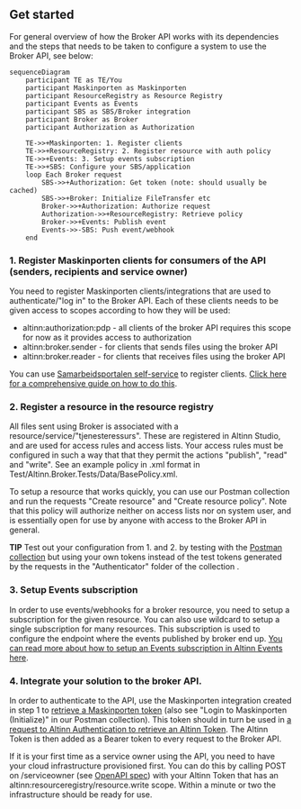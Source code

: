 ## Get started

For general overview of how the Broker API works with its dependencies and the steps that needs to be taken to configure a system to use the Broker API, see below:

```mermaid
sequenceDiagram
    participant TE as TE/You
    participant Maskinporten as Maskinporten
    participant ResourceRegistry as Resource Registry
    participant Events as Events
    participant SBS as SBS/Broker integration
    participant Broker as Broker
    participant Authorization as Authorization

    TE->>+Maskinporten: 1. Register clients
    TE->>+ResourceRegistry: 2. Register resource with auth policy
    TE->>+Events: 3. Setup events subscription
    TE->>+SBS: Configure your SBS/application
    loop Each Broker request
        SBS->>+Authorization: Get token (note: should usually be cached)
        SBS->>+Broker: Initialize FileTransfer etc
        Broker->>+Authorization: Authorize request
        Authorization->>+ResourceRegistry: Retrieve policy
        Broker->>+Events: Publish event
        Events->>-SBS: Push event/webhook
    end
```

### 1. Register Maskinporten clients for consumers of the API (senders, recipients and service owner)

You need to register Maskinporten clients/integrations that are used to authenticate/"log in" to the Broker API. Each of these clients needs to be given access to scopes according to how they will be used:

* altinn:authorization:pdp - all clients of the broker API requires this scope for now as it provides access to authorization
* altinn:broker.sender - for clients that sends files using the broker API
* altinn:broker.reader - for clients that receives files using the broker API

You can use [Samarbeidsportalen self-service](https://sjolvbetjening.test.samarbeid.digdir.no/) to register clients. [Click here for a comprehensive guide on how to do this](https://docs.digdir.no/docs/Maskinporten/maskinporten_sjolvbetjening_web#selvbetjening-som-api-konsument).

### 2. Register a resource in the resource registry

All files sent using Broker is associated with a resource/service/"tjenesteressurs". These are registered in Altinn Studio, and are used for access rules and access lists.
Your access rules must be configured in such a way that that they permit the actions "publish", "read" and "write". See an example policy in .xml format in Test/Altinn.Broker.Tests/Data/BasePolicy.xml.

To setup a resource that works quickly, you can use our Postman collection and run the requests "Create resource" and "Create resource policy". Note that this policy will authorize neither on access lists nor on system user, and is essentially open for use by anyone with access to the Broker API in general.

**TIP**
Test out your configuration from 1. and 2. by testing with the [Postman collection](../README.md#postman) but using your own tokens instead of the test tokens generated by the requests in the "Authenticator" folder of the collection .

### 3. Setup Events subscription

In order to use events/webhooks for a broker resource, you need to setup a subscription for the given resource. You can also use wildcard to setup a single subscription for many resources. This subscription is used to configure the endpoint where the events published by broker end up. [You can read more about how to setup an Events subscription in Altinn Events here](https://docs.altinn.studio/events/subscribe-to-events/developer-guides/setup-subscription/).

### 4. Integrate your solution to the broker API.

In order to authenticate to the API, use the Maskinporten integration created in step 1 to [retrieve a Maskinporten token](https://docs.digdir.no/docs/Maskinporten/maskinporten_protocol_token) (also see "Login to Maskinporten (Initialize)" in our Postman collection). This token should in turn be used in [a request to Altinn Authentication to retrieve an Altinn Token](https://docs.altinn.studio/authentication/architecture/accesstoken/). The Altinn Token is then added as a Bearer token to every request to the Broker API.

If it is your first time as a service owner using the API, you need to have your cloud infrastructure provisioned first. You can do this by calling POST on /serviceowner (see [OpenAPI spec](../altinn-broker-v1.json)) with your Altinn Token that has an altinn:resourceregistry/resource.write scope. Within a minute or two the infrastructure should be ready for use.

